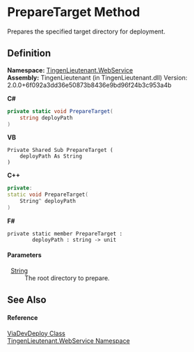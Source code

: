 # PrepareTarget Method


Prepares the specified target directory for deployment.



## Definition
**Namespace:** <a href="fc700f7d-9d7b-2ccf-ed8a-45c33dbca259">TingenLieutenant.WebService</a>  
**Assembly:** TingenLieutenant (in TingenLieutenant.dll) Version: 2.0.0+6f092a3dd36e50873b8436e9bd96f24b3c953a4b

**C#**
``` C#
private static void PrepareTarget(
	string deployPath
)
```
**VB**
``` VB
Private Shared Sub PrepareTarget ( 
	deployPath As String
)
```
**C++**
``` C++
private:
static void PrepareTarget(
	String^ deployPath
)
```
**F#**
``` F#
private static member PrepareTarget : 
        deployPath : string -> unit 
```



#### Parameters
<dl><dt>  <a href="https://learn.microsoft.com/dotnet/api/system.string" target="_blank" rel="noopener noreferrer">String</a></dt><dd>The root directory to prepare.</dd></dl>

## See Also


#### Reference
<a href="c73078a9-4db5-d10f-1cca-9c1c1139b2d0">ViaDevDeploy Class</a>  
<a href="fc700f7d-9d7b-2ccf-ed8a-45c33dbca259">TingenLieutenant.WebService Namespace</a>  

